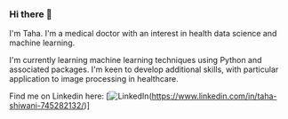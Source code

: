 ### Hi there 👋

I'm Taha. I'm a medical doctor with an interest in health data science and machine learning.

I'm currently learning machine learning techniques using Python and associated packages. I'm keen to develop additional skills, with particular application to image processing in healthcare. 

Find me on Linkedin here: [![LinkedIn](https://www.google.com/url?sa=i&url=https%3A%2F%2Fwww.vectorlogo.zone%2Flogos%2Flinkedin%2Findex.html&psig=AOvVaw1P27UnG0ts2zfyIxaf4a-5&ust=1674520291529000&source=images&cd=vfe&ved=0CA8QjRxqFwoTCMDgsqu43PwCFQAAAAAdAAAAABAE)(https://www.linkedin.com/in/taha-shiwani-745282132/)]


<!--
**THShiwani/THShiwani** is a ✨ _special_ ✨ repository because its `README.md` (this file) appears on your GitHub profile.

Here are some ideas to get you started:

- 🔭 I’m currently working on ...
- 🌱 I’m currently learning ...
- 👯 I’m looking to collaborate on ...
- 🤔 I’m looking for help with ...
- 💬 Ask me about ...
- 📫 How to reach me: ...
- 😄 Pronouns: ...
- ⚡ Fun fact: ...
-->
